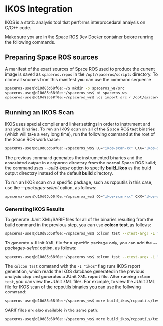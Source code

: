 
# IKOS Integration

IKOS is a static analysis tool that performs interprocedural analysis on C/C++ code.

Make sure you are in the Space ROS Dev Docker container before running the following commands.

## Preparing Space ROS sources

A manifest of the exact sources of Space ROS used to produce the current image is saved as `spaceros.repos` in the `/opt/spaceros/scripts` directory.
To clone all sources from this manifest you can use the command sequence

```bash
spaceros-user@d10d85c68f0e:~/$ mkdir -p spaceros_ws/src
spaceros-user@d10d85c68f0e:~/spaceros_ws$ cd spaceros_ws
spaceros-user@d10d85c68f0e:~/spaceros_ws$ vcs import src < /opt/spaceros/scripts/spaceros.repos
```

## Running an IKOS Scan

IKOS uses special compiler and linker settings in order to instrument and analyze binaries.
To run an IKOS scan on all of the Space ROS test binaries (which will take a very long time), run the following command at the root of the Space ROS workspace:

```bash
spaceros-user@d10d85c68f0e:~/spaceros_ws$ CC="ikos-scan-cc" CXX="ikos-scan-c++" LD="ikos-scan-cc" colcon build --cmake-args -DSECURITY=ON -DINSTALL_EXAMPLES=OFF -DCMAKE_EXPORT_COMPILE_COMMANDS=ON --no-warn-unused-cli
```

The previous command generates the instrumented binaries and the associated output in a separate directory from the normal Space ROS build; the command uses *--build-base* option to specify **build_ikos** as the build output directory instead of the default **build** directory.

To run an IKOS scan on a specific package, such as rcpputils in this case, use the *--packages-select* option, as follows:

```bash
spaceros-user@d10d85c68f0e:~/spaceros_ws$ CC="ikos-scan-cc" CXX="ikos-scan-c++" LD="ikos-scan-cc" colcon build --packages-select rcpputils --cmake-args -DSECURITY=ON -DINSTALL_EXAMPLES=OFF -DCMAKE_EXPORT_COMPILE_COMMANDS=ON --no-warn-unused-cli
```

### Generating IKOS Results

To generate JUnit XML/SARIF files for all of the binaries resulting from the build command in the previous step, you can use **colcon test**, as follows:

```bash
spaceros-user@d10d85c68f0e:~/spaceros_ws$ colcon test --ctest-args -L "ikos"
```

To generate a JUnit XML file for a specific package only, you can add the *--packages-select* option, as follows:

```bash
spaceros-user@d10d85c68f0e:~/spaceros_ws$ colcon test --ctest-args -L "ikos" --packages-select rcpputils
```

The `colcon test` command with the `-L "ikos"` flag runs IKOS report generation, which reads the IKOS database generated in the previous analysis step and generates a JUnit XML report file.
After running `colcon test`, you can view the JUnit XML files.
For example, to view the JUnit XML file for IKOS scan of the rcpputils binaries you can use the following command:

```bash
spaceros-user@d10d85c68f0e:~/spaceros_ws$ more build_ikos/rcpputils/test_results/rcpputils/ikos.xunit.xml
```

SARIF files are also available in the same path:
```bash
spaceros-user@d10d85c68f0e:~/spaceros_ws$ more build_ikos/rcpputils/test_results/rcpputils/ikos.sarif
```